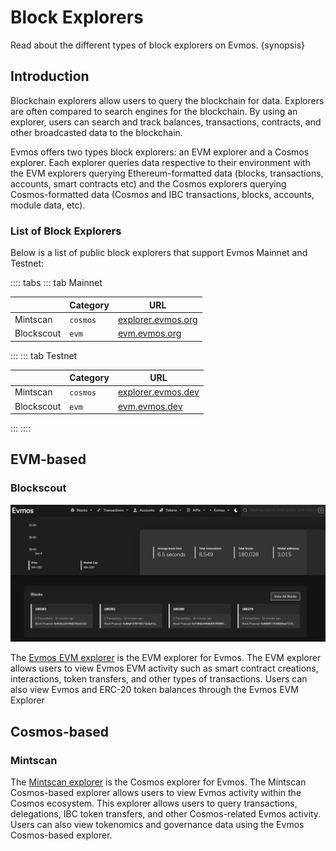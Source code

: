 <!--
order: 1
-->

# Block Explorers

Read about the different types of block explorers on Evmos. {synopsis}

## Introduction

Blockchain explorers allow users to query the blockchain for data. Explorers are often compared to search engines for the blockchain. By using an explorer, users can search and track balances, transactions, contracts, and other broadcasted data to the blockchain.

Evmos offers two types block explorers: an EVM explorer and a Cosmos explorer. Each explorer queries data respective to their environment with the EVM explorers querying Ethereum-formatted data (blocks, transactions, accounts, smart contracts etc) and the Cosmos explorers querying Cosmos-formatted data (Cosmos and IBC transactions, blocks, accounts, module data, etc).

### List of Block Explorers

Below is a list of public block explorers that support Evmos Mainnet and Testnet:

:::: tabs
::: tab Mainnet

|                      | Category | URL                    |
| -------------------- | -------- | ---------------------- |
| Mintscan   | `cosmos` | [explorer.evmos.org](https://explorer.evmos.org/) |
| Blockscout  | `evm`    | [evm.evmos.org](https://evm.evmos.org/)                       |
:::
::: tab Testnet

|                      | Category | URL                    |
| -------------------- | -------- | ---------------------- |
| Mintscan   | `cosmos` | [explorer.evmos.dev](https://explorer.evmos.dev/) |
| Blockscout  | `evm`    | [evm.evmos.dev](https://evm.evmos.dev/)                       |
:::
::::

## EVM-based

### Blockscout

![Blockscout](./img/blockscout.png)

The [Evmos EVM explorer](https://evm.evmos.org/) is the EVM explorer for Evmos. The EVM explorer allows users to view Evmos EVM activity such as smart contract creations, interactions, token transfers, and other types of transactions. Users can also view Evmos and ERC-20 token balances through the Evmos EVM Explorer

## Cosmos-based

### Mintscan

The [Mintscan explorer](https://explorer.evmos.org/) is the Cosmos explorer for Evmos. The Mintscan Cosmos-based explorer allows users to view Evmos activity within the Cosmos ecosystem. This explorer allows users to query transactions, delegations, IBC token transfers, and other Cosmos-related Evmos activity. Users can also view tokenomics and governance data using the Evmos Cosmos-based explorer.
